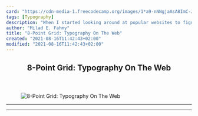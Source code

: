 ```yaml
---
card: "https://cdn-media-1.freecodecamp.org/images/1*a9-nNNgjaAsA8ImC-JF4NA.png"
tags: [Typography]
description: "When I started looking around at popular websites to figure o"
author: "Milad E. Fahmy"
title: "8-Point Grid: Typography On The Web"
created: "2021-08-16T11:42:43+02:00"
modified: "2021-08-16T11:42:43+02:00"
---
```

<div class="site-wrapper">
<main id="site-main" class="site-main outer">
<div class="inner">
<article class="post-full post tag-typography tag-design tag-design-systems tag-css tag-technology ">
<header class="post-full-header">
<h1 class="post-full-title">8-Point Grid: Typography On The Web</h1>
</header>
<figure class="post-full-image">
<picture>
<source media="(max-width: 700px)" sizes="1px" srcset="data:image/gif;base64,R0lGODlhAQABAIAAAAAAAP///yH5BAEAAAAALAAAAAABAAEAAAIBRAA7 1w">
<source media="(min-width: 701px)" sizes="(max-width: 800px) 400px,
(max-width: 1170px) 700px,
1400px" srcset="https://cdn-media-1.freecodecamp.org/images/1*a9-nNNgjaAsA8ImC-JF4NA.png 300w,
https://cdn-media-1.freecodecamp.org/images/1*a9-nNNgjaAsA8ImC-JF4NA.png 600w,
https://cdn-media-1.freecodecamp.org/images/1*a9-nNNgjaAsA8ImC-JF4NA.png 1000w,
https://cdn-media-1.freecodecamp.org/images/1*a9-nNNgjaAsA8ImC-JF4NA.png 2000w">
<img onerror="this.style.display='none'" src="https://cdn-media-1.freecodecamp.org/images/1*a9-nNNgjaAsA8ImC-JF4NA.png" alt="8-Point Grid: Typography On The Web">
</picture>
</figure>
<section class="post-full-content">
<div class="post-content">
</div>
<hr>
<hr>
</section>
</article>
</div>
</main>
</div>
<!-- Google Tag Manager (noscript) -->
<!-- End Google Tag Manager (noscript) -->
